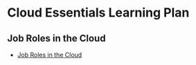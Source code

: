 # Cloud Essentials Learning Plan
## Job Roles in the Cloud
- [Job Roles in the Cloud](job_roles.md)
